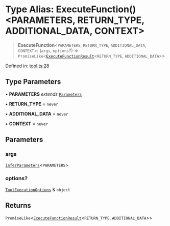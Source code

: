 # Type Alias: ExecuteFunction()\<PARAMETERS, RETURN_TYPE, ADDITIONAL_DATA, CONTEXT\>

> **ExecuteFunction**\<`PARAMETERS`, `RETURN_TYPE`, `ADDITIONAL_DATA`, `CONTEXT`\>: (`args`, `options`?) => `PromiseLike`\<[`ExecuteFunctionResult`](ExecuteFunctionResult.md)\<`RETURN_TYPE`, `ADDITIONAL_DATA`\>\>

Defined in: [tool.ts:28](https://github.com/geodaopenjs/openassistant/blob/0a6a7e7306d75a25dc968b3117f04cb7bd613bec/packages/utils/src/tool.ts#L28)

## Type Parameters

• **PARAMETERS** *extends* [`Parameters`](Parameters.md)

• **RETURN_TYPE** = `never`

• **ADDITIONAL_DATA** = `never`

• **CONTEXT** = `never`

## Parameters

### args

[`inferParameters`](inferParameters.md)\<`PARAMETERS`\>

### options?

[`ToolExecutionOptions`](ToolExecutionOptions.md) & `object`

## Returns

`PromiseLike`\<[`ExecuteFunctionResult`](ExecuteFunctionResult.md)\<`RETURN_TYPE`, `ADDITIONAL_DATA`\>\>
